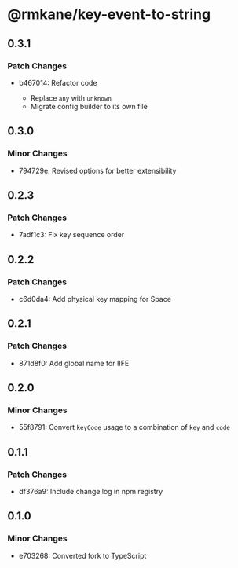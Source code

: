# @rmkane/key-event-to-string

## 0.3.1

### Patch Changes

- b467014: Refactor code

  - Replace `any` with `unknown`
  - Migrate config builder to its own file

## 0.3.0

### Minor Changes

- 794729e: Revised options for better extensibility

## 0.2.3

### Patch Changes

- 7adf1c3: Fix key sequence order

## 0.2.2

### Patch Changes

- c6d0da4: Add physical key mapping for Space

## 0.2.1

### Patch Changes

- 871d8f0: Add global name for IIFE

## 0.2.0

### Minor Changes

- 55f8791: Convert `keyCode` usage to a combination of `key` and `code`

## 0.1.1

### Patch Changes

- df376a9: Include change log in npm registry

## 0.1.0

### Minor Changes

- e703268: Converted fork to TypeScript
